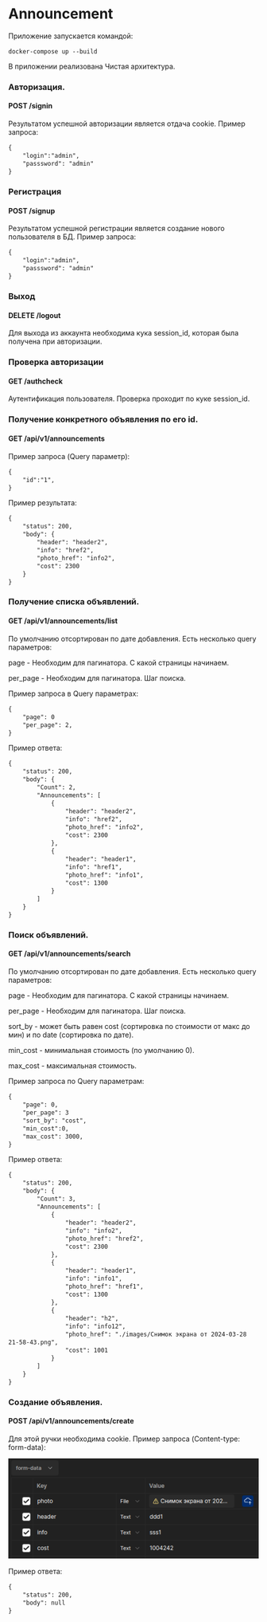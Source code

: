 # Announcement

Приложение запускается командой:
```
docker-compose up --build
```

В приложении реализована Чистая архитектура. 

### Авторизация.
#### POST /signin
Результатом успешной авторизации является отдача cookie. Пример запроса:
```
{
    "login":"admin",
    "passsword": "admin"
}
```
### Регистрация
#### POST /signup
Результатом успешной регистрации является создание нового пользователя в БД. Пример запроса:
```
{
    "login":"admin",
    "passsword": "admin"
}
```

### Выход
#### DELETE /logout
Для выхода из аккаунта необходима кука session_id, которая была получена при авторизации.

### Проверка авторизации
#### GET /authcheck
Аутентификация пользователя. Проверка проходит по куке session_id.

### Получение конкретного объявления по его id.
#### GET /api/v1/announcements
Пример запроса (Query параметр):
```
{
    "id":"1",
}
```
Пример результата:
```
{
    "status": 200,
    "body": {
        "header": "header2",
        "info": "href2",
        "photo_href": "info2",
        "cost": 2300
    }
}
```

### Получение списка объявлений.
#### GET /api/v1/announcements/list
По умолчанию отсортирован по дате добавления. Есть несколько query параметров:

page - Необходим для пагинатора. С какой страницы начинаем.

per_page - Необходим для пагинатора. Шаг поиска.

Пример запроса в Query параметрах:
```
{
    "page": 0
    "per_page": 2,
}
```

Пример ответа:
```
{
    "status": 200,
    "body": {
        "Count": 2,
        "Announcements": [
            {
                "header": "header2",
                "info": "href2",
                "photo_href": "info2",
                "cost": 2300
            },
            {
                "header": "header1",
                "info": "href1",
                "photo_href": "info1",
                "cost": 1300
            }
        ]
    }
}
```

### Поиск объявлений.
#### GET /api/v1/announcements/search
По умолчанию отсортирован по дате добавления. Есть несколько query параметров:

page - Необходим для пагинатора. С какой страницы начинаем.

per_page - Необходим для пагинатора. Шаг поиска.

sort_by - может быть равен cost (сортировка по стоимости от макс до мин) и по date (сортировка по дате).

min_cost - минимальная стоимость (по умолчанию 0).

max_cost - максимальная стоимость.

Пример запроса по Query параметрам:
```
{
    "page": 0,
    "per_page": 3
    "sort_by": "cost",
    "min_cost":0,
    "max_cost": 3000,
}
```

Пример ответа:
```
{
    "status": 200,
    "body": {
        "Count": 3,
        "Announcements": [
            {
                "header": "header2",
                "info": "info2",
                "photo_href": "href2",
                "cost": 2300
            },
            {
                "header": "header1",
                "info": "info1",
                "photo_href": "href1",
                "cost": 1300
            },
            {
                "header": "h2",
                "info": "info12",
                "photo_href": "./images/Снимок экрана от 2024-03-28 21-58-43.png",
                "cost": 1001
            }
        ]
    }
}
```

### Создание объявления.
#### POST /api/v1/announcements/create
Для этой ручки необходима cookie.
Пример запроса (Content-type: form-data):

![img_1.png](img_1.png)

Пример ответа:
```
{
    "status": 200,
    "body": null
}
```
